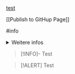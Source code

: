 [test](Link)

[[Publish to GitHup Page]]



#info

<details><summary>Weitere infos</summary>
<p>Hallo</p>
</details>

> [!INFO]-
> Test


> [!ALERT]
> Test